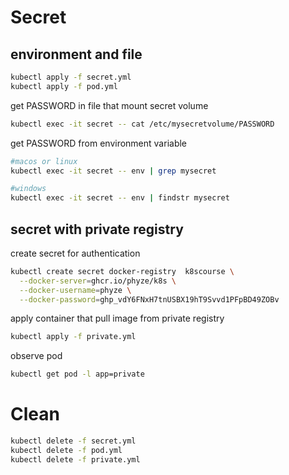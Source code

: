 # Secret

## environment and file

```sh
kubectl apply -f secret.yml
kubectl apply -f pod.yml
```

get PASSWORD in  file that mount secret volume 

```sh
kubectl exec -it secret -- cat /etc/mysecretvolume/PASSWORD
```

get PASSWORD from environment variable

```sh
#macos or linux
kubectl exec -it secret -- env | grep mysecret 

#windows
kubectl exec -it secret -- env | findstr mysecret 
```

## secret with private registry

create secret for authentication

```sh
kubectl create secret docker-registry  k8scourse \
  --docker-server=ghcr.io/phyze/k8s \
  --docker-username=phyze \
  --docker-password=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 
```

apply container that pull image from private registry

```sh
kubectl apply -f private.yml
```

observe pod

```sh
kubectl get pod -l app=private
```

# Clean

```sh
kubectl delete -f secret.yml
kubectl delete -f pod.yml
kubectl delete -f private.yml
```